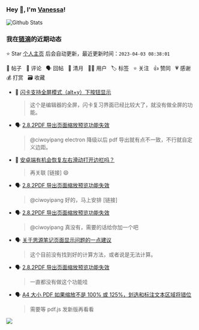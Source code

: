 ### Hey 👋, I'm [Vanessa](http://vanessa.b3log.org/)!

![Github Stats](https://github-readme-stats.vercel.app/api?username=Vanessa219&show_icons=true)

<!--events start -->

### 我在[链滴](https://ld246.com)的近期动态

⭐️ Star [个人主页](https://github.com/Vanessa219/Vanessa219) 后会自动更新，最近更新时间：`2023-04-03 08:38:01`

📝 帖子 &nbsp; 💬 评论 &nbsp; 🗣 回帖 &nbsp; 🌙 清月 &nbsp; 👨‍💻 用户 &nbsp; 🏷️ 标签 &nbsp; ⭐️ 关注 &nbsp; 👍 赞同 &nbsp; 💗 感谢 &nbsp; 💰 打赏 &nbsp; 🗃 收藏

* 💬 [闪卡支持全屏模式（alt+y）下按钮显示](https://ld246.com/article/1680345267383/comment/1680446594632#comments)

  > 这个是编辑器的全屏，闪卡复习界面已经比较大了，就没有做全屏的功能。
* 🗣 [2.8.2PDF 导出页面缩放预览功能失效](https://ld246.com/article/1680164525009/comment/1680234789318#comments)

  > @ciwoyipang electron 降级以后 pdf 导出就有点不一致，不行就自定义边距。
* 💬 [安卓端有机会恢复左右滑动打开边栏吗？](https://ld246.com/article/1645630638725/comment/1680399712092#comments)

  > 再关联 [链接] 😄
* 🗣 [2.8.2PDF 导出页面缩放预览功能失效](https://ld246.com/article/1680164525009/comment/1680234789318#comments)

  > @ciwoyipang 好的，马上安排 [链接]
* 🗣 [2.8.2PDF 导出页面缩放预览功能失效](https://ld246.com/article/1680164525009/comment/1680234789318#comments)

  > @ciwoyipang 真没有，需要的话给你加一个吧
* 🗣 [关于思源笔记页面显示问题的一点建议](https://ld246.com/article/1680096677382/comment/1680245274378#comments)

  > 这个目前没有找到好的计算方法，或者说是无法计算。
* 🗣 [2.8.2PDF 导出页面缩放预览功能失效](https://ld246.com/article/1680164525009/comment/1680234789318#comments)

  > 一直都没有做这个功能哇
* 🗣 [A4 大小 PDF 如果缩放不是 100% 或 125%，划选和标注文本区域将错位](https://ld246.com/article/1648024666172/comment/1680157246780#comments)

  > 需要等 pdf.js 发新版再看看


<!--events end -->

<a title="Hits" target="_blank" href="https://github.com/Vanessa219/Vanessa219"><img src="https://hits.b3log.org/Vanessa219/Vanessa219.svg"></a>
